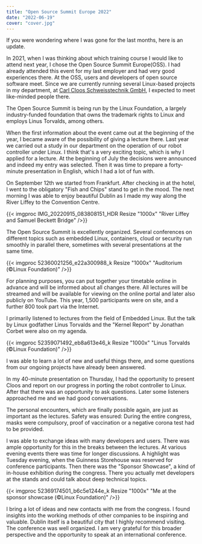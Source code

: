 ```yaml
---
title: "Open Source Summit Europe 2022"
date: "2022-06-19"
cover: "cover.jpg"
---
```


If you were wondering where I was gone for the last months, here is an update.

In 2021, when I was thinking about which training course I would like to attend
next year, I chose the Open Source Summit Europe(OSS). I had already attended
this event for my last employer and had very good experiences there.
At the OSS, users and developers of open source software meet.
Since we are currently running several Linux-based projects in my department,
at [Carl Cloos Schweisstechnik GmbH](https://www.cloos.de/de-en/), I expected
to meet like-minded people there.

The Open Source Summit is being run by the Linux Foundation, a largely industry-funded
foundation that owns the trademark rights to Linux and employs Linus Torvalds,
among others.

When the first information about the event came out at the beginning of the year,
I became aware of the possibility of giving a lecture there.
Last year we carried out a study in our department on the operation of our robot
controller under Linux. I think that's a very exciting topic, which is why I
applied for a lecture.
At the beginning of July the decisions were announced and indeed my entry was
selected. Then it was time to prepare a forty-minute presentation in English,
which I had a lot of fun with.

On September 12th we started from Frankfurt. After checking in at the hotel,
I went to the obligatory "Fish and Chips" stand to get in the mood. The next
morning I was able to enjoy beautiful Dublin as I made my way along the River
Liffey to the Convention Centre.

{{< imgproc IMG_20220915_083808151_HDR Resize "1000x" "River Liffey and Samuel Beckett Bridge" />}}

The Open Source Summit is excellently organized. Several conferences on different
topics such as embedded Linux, containers, cloud or security run smoothly in
parallel there, sometimes with several presentations at the same time.

{{< imgproc 52360021256_e22a300988_k Resize "1000x" "Auditorium (©Linux Foundation)" />}}

For planning purposes, you can put together your timetable online in advance and
will be informed about all changes there.
All lectures will be streamed and will be available for viewing on the online
portal and later also publicly on YouTube. This year, 1,500 participants were on
site, and a further 800 took part via the Internet.

I primarily listened to lectures from the field of Embedded Linux.
But the talk by Linux godfather Linus Torvalds and the "Kernel Report" by
Jonathan Corbet were also on my agenda.

{{< imgproc 52359071492_eb8a613e46_k Resize "1000x" "Linus Torvalds (©Linux Foundation)" />}}

I was able to learn a lot of new and useful things there, and some questions from
our ongoing projects have already been answered.

In my 40-minute presentation on Thursday, I had the opportunity to present Cloos
and report on our progress in porting the robot controller to Linux. After that
there was an opportunity to ask questions.
Later some listeners approached me and we had good conversations.

The personal encounters, which are finally possible again, are just as important
as the lectures. Safety was ensured: During the entire congress, masks were compulsory,
proof of vaccination or a negative corona test had to be provided.

I was able to exchange ideas with many developers and users.
There was ample opportunity for this in the breaks between the lectures.
At various evening events there was time for longer discussions. A highlight was
Tuesday evening, when the Guinness Storehouse was reserved for conference participants.
Then there was the "Sponsor Showcase", a kind of in-house exhibition during the
congress. There you actually met developers at the stands and could talk about
deep technical topics.

{{< imgproc 52369174501_b6c5e1244e_k Resize "1000x" "Me at the sponsor showcase (©Linux Foundation)" />}}

I bring a lot of ideas and new contacts with me from the congress. I found
insights into the working methods of other companies to be inspiring and valuable.
Dublin itself is a beautiful city that I highly recommend visiting.
The conference was well organized. I am very grateful for this broader perspective
and the opportunity to speak at an international conference.
